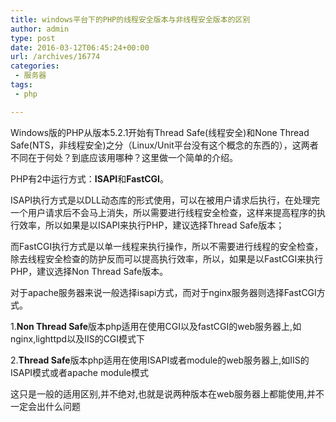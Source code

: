 ```yaml
---
title: windows平台下的PHP的线程安全版本与非线程安全版本的区别
author: admin
type: post
date: 2016-03-12T06:45:24+00:00
url: /archives/16774
categories:
 - 服务器
tags:
 - php

---
```

Windows版的PHP从版本5.2.1开始有Thread Safe(线程安全)和None Thread Safe(NTS，非线程安全)之分（Linux/Unit平台没有这个概念的东西的），这两者不同在于何处？到底应该用哪种？这里做一个简单的介绍。

PHP有2中运行方式：**ISAPI**和**FastCGI**。

ISAPI执行方式是以DLL动态库的形式使用，可以在被用户请求后执行，在处理完一个用户请求后不会马上消失，所以需要进行线程安全检查，这样来提高程序的执行效率，所以如果是以ISAPI来执行PHP，建议选择Thread Safe版本；

而FastCGI执行方式是以单一线程来执行操作，所以不需要进行线程的安全检查，除去线程安全检查的防护反而可以提高执行效率，所以，如果是以FastCGI来执行PHP，建议选择Non Thread Safe版本。

对于apache服务器来说一般选择isapi方式，而对于nginx服务器则选择FastCGI方式。

1.**Non Thread Safe**版本php适用在使用CGI以及fastCGI的web服务器上,如nginx,lighttpd以及IIS的CGI模式下

2.**Thread Safe**版本php适用在使用ISAPI或者module的web服务器上,如IIS的ISAPI模式或者apache module模式

这只是一般的适用区别,并不绝对,也就是说两种版本在web服务器上都能使用,并不一定会出什么问题